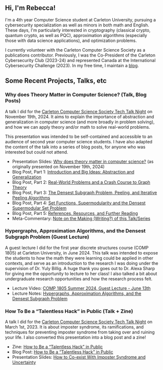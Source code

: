 ## Hi, I'm Rebecca!

I'm a 4th year Computer Science student at Carleton University, pursuing a cybersecurity specialization as well as minors in both math and English. These days, I'm particularly interested in cryptography (classical crypto, quantum crypto, as well as PQC), approximation algorithms (especially those with data science applications), and optimization problems.

I currently volunteer with the Carleton Computer Science Society as a publications contributor. Previously, I was the Co-President of the Carleton Cybersecurity Club (2023-24) and represented Canada at the International Cybersecurity Challenge (2023). In my free time, I maintain a [blog](https://blog.rkempe.ca/).

## Some Recent Projects, Talks, etc
### Why does Theory Matter in Computer Science? (Talk, Blog Posts)
A talk I did for the [Carleton Computer Science Society Tech Talk Night](https://ccss.carleton.ca/events/2024-2025/2024-11-19-tech-talk-night/) on November 19th, 2024. It aims to explain the importance of abstraction and generalization in computer science (and more broadly in problem solving), and how we can apply theory and/or math to solve real-world problems.

This presentation was intended to be self-contained and accessible to an audience of second year computer science students. I have also adapted the content of the talk into a series of blog posts, for anyone who was interested but could not attend.

- Presentation Slides: [Why does theory matter in computer science?](https://blog.rkempe.ca/resources/why_theory_matter_cs_rkempe.pdf) (as originally presented on November 19th, 2024)
- Blog Post, Part 1: [Introduction and Big Ideas: Abstraction and Generalization](https://blog.rkempe.ca/posts/2024/12/why-does-theory-matter-in-computer-science-part-1/)
- Blog Post, Part 2: [Real-World Problems and a Crash Course to Graph Theory](https://blog.rkempe.ca/posts/2025/01/why-does-theory-matter-in-computer-science-part-2/)
- Blog Post, Part 3: [The Densest Subgraph Problem, Peeling, and Iterative Peeling Algorithms](https://blog.rkempe.ca/posts/2025/02/why-does-theory-matter-in-computer-science-part-3/)
- Blog Post, Part 4: [Set Functions, Supermodularity and the Densest Supermodular Set Problem](https://blog.rkempe.ca/posts/2025/05/why-does-theory-matter-in-computer-science-part-4/)
- Blog Post, Part 5: [References, Resources, and Further Reading](https://blog.rkempe.ca/posts/2025/05/why-does-theory-matter-in-computer-science-part-5/)
- Meta-Commentary: [Note on the Making (Writing?) of this Talk/Series](https://blog.rkempe.ca/posts/2025/06/why-does-theory-matter-in-computer-science-meta-commentary/)

### Hypergraphs, Approximation Algorithms, and the Densest Subgraph Problem (Guest Lecture)
A guest lecture I did for the first year discrete structures course (COMP 1805) at Carleton University, in June 2024. This talk was intended to expose the students to how the math they were learning could be applied in other contexts, and serve as an introduction to the research I was doing under the supervision of Dr. Yuly Billig. A huge thank you goes out to Dr. Alexa Sharp for giving me the opportunity to lecture to her class! I also talked a bit about undergraduate research opportunities and how the research process felt.
- Lecture Video: [COMP 1805 Summer 2024, Guest Lecture - June 13th](https://mediaspace.carleton.ca/media/Rebecca+Kempe+COMP1805+Summer+2024/1_i6yyne06)
- Lecture Notes: [Hypergraphs, Approximation Algorithms, and the Densest Subgraph Problem](https://blog.rkempe.ca/resources/approximating_dsp_rkempe.pdf)

### How To Be a “Talentless Hack” in Public (Talk + Zine)
A talk I did for the [Carleton Computer Science Society Tech Talk Night](https://ccss.carleton.ca/events/2022-2023/2023-03-01-tech-talk-night/) on March 1st, 2023. It is about imposter syndrome, its ramifications, and techniques for preventing imposter syndrome from taking over and ruining your life. I also converted this presentation into a blog post and a zine!
- Zine: [How to Be a “Talentless Hack” in Public](https://blog.rkempe.ca/resources/talentless_hack_in_public_rkempe.pdf)
- Blog Post: [How to Be a “Talentless Hack” in Public](https://blog.rkempe.ca/posts/2024/07/how-to-be-a-talentless-hack-in-public/)
- Presentation Slides: [How to Co-exist With Imposter Syndrome and Uncertainty](https://blog.rkempe.ca/resources/imposter_syndrome_talk_rkempe.pdf)











<!--
**rebeccakempe12/rebeccakempe12** is a ✨ _special_ ✨ repository because its `README.md` (this file) appears on your GitHub profile.

Here are some ideas to get you started:

- 🔭 I’m currently working on ...
- 🌱 I’m currently learning ...
- 👯 I’m looking to collaborate on ...
- 🤔 I’m looking for help with ...
- 💬 Ask me about ...
- 📫 How to reach me: ...
- 😄 Pronouns: ...
- ⚡ Fun fact: ...
-->
